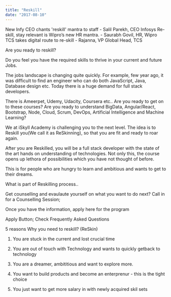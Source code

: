 ```yaml
---
title: "Reskill"
date: "2017-08-10"
---
```


New Infy CEO chants 'reskill' mantra to staff - Salil Parekh, CEO Infosys
Re-skill, stay relevant is Wipro’s new HR mantra. - Saurabh Govil, HR, Wipro
TCS takes digital route to re-skill - Rajanna, VP Global Head, TCS

Are you ready to reskill?

Do you feel you have the required skills to thrive in your current and future Jobs.

The jobs landscape is changing quite quickly. For example, few year ago, it was difficult to find an engineer who can do both JavaScript, Java, Database design etc. Today there is a huge demand for full stack developers.

There is Ameerpet, Udemy, Udacity, Coursera etc.. Are you ready to get on to these courses?
Are you ready to understand BigData, Angular/React, Bootstrap, Node, Cloud, Scrum, DevOps, Artificial Intelligence and Machine Learning?

We at iSkyll Academy is challenging you to the next level. The idea is to Reskill you(We call it as ReSkinning), so that you are fit and ready to roar again.

After you are Reskilled, you will be a full stack developer with the state of the art hands on understanding of technologies. Not only this, the course opens up lethora of possibilities which you have not thought of before.

This is for people who are hungry to learn and ambitious and wants to get to their dreams.

What is part of Reskilling process..

Get counselling and evaulaute yourself on what you want to do next?
Call in for a Counselling Session;

Once you have the information, apply here for the program

Apply Button; Check Frequently Asked Questions

5 reasons Why you need to reskill? (ReSkin)

1. You are stuck in the current and lost crucial time

2. You are out of touch with Technology and wants to quickly getback to technology

3. You are a dreamer, ambititious and want to explore more.

4. You want to build products and become an enterprenur - this is the tight choice

5. You just want to get more salary in with newly acquired skil sets
